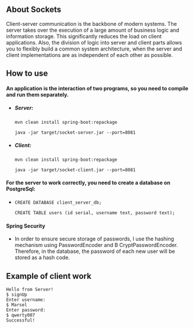 ## About Sockets 
Client-server communication is the backbone of modern systems. The server takes over the execution of a large amount of business logic and information storage. This significantly reduces the load on client applications.
Also, the division of logic into server and client parts allows you to flexibly build a common system architecture, when the server and client implementations are as independent of each other as possible.

## How to use

#### An application is the interaction of two programs, so you need to compile and run them separately.
* ##### Server:
  ```mvn clean install spring-boot:repackage```
  
  ```java -jar target/socket-server.jar --port=8081```
* ##### Client:
  ```mvn clean install spring-boot:repackage```
  
  ```java -jar target/socket-client.jar --port=8081```
  
#### For the server to work correctly, you need to create a database on PostgreSql:
* ```CREATE DATABASE client_server_db;```

  ```CREATE TABLE users (id serial, username text, password text);```
  
#### Spring Security

* In order to ensure secure storage of passwords, I use the hashing mechanism using PasswordEncoder and B CryptPasswordEncoder. Therefore, in the database, the password of each new user will be stored as a hash code.

## Example of client work
  ```Hello from Server!
  Hello from Server!
  $ signUp
  Enter username:
  $ Marsel
  Enter password:
  $ qwerty007
  Successful!
